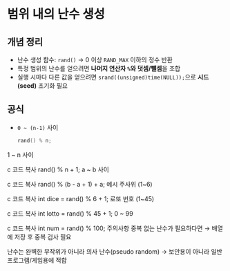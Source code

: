 # 범위 내의 난수 생성

## 개념 정리
- 난수 생성 함수: `rand()` → 0 이상 `RAND_MAX` 이하의 정수 반환
- 특정 범위의 난수를 얻으려면 **나머지 연산자 `%`와 덧셈/뺄셈**을 조합
- 실행 시마다 다른 값을 얻으려면 `srand((unsigned)time(NULL));`으로 **시드(seed)** 초기화 필요

## 공식
- `0 ~ (n-1)` 사이  
  ```c
  rand() % n;
1 ~ n 사이

c
코드 복사
rand() % n + 1;
a ~ b 사이

c
코드 복사
rand() % (b - a + 1) + a;
예시
주사위 (1~6)

c
코드 복사
int dice = rand() % 6 + 1;
로또 번호 (1~45)

c
코드 복사
int lotto = rand() % 45 + 1;
0 ~ 99

c
코드 복사
int num = rand() % 100;
주의사항
중복 없는 난수가 필요하다면 → 배열에 저장 후 중복 검사 필요

난수는 완벽한 무작위가 아니라 의사 난수(pseudo random)
→ 보안용이 아니라 일반 프로그램/게임용에 적합

